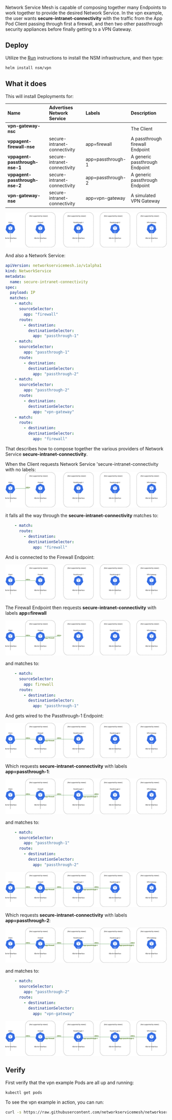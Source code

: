Network Service Mesh is capable of composing together many Endpoints to work together to provide the desired Network Service.
In the vpn example, the user wants **secure-intranet-connectivity** with the traffic from the App Pod Client passing through
first a firewall, and then two other passthrough security appliances before finally getting to a VPN Gateway.

## Deploy

Utilize the [Run](../guide-quickstart.md) instructions to install the NSM infrastructure, and then type:

```bash
helm install nsm/vpn
```

## What it does

This will install Deployments for:

Name | Advertises Network Service | Labels | Description |
:--------|:--------|:------ |:------
**vpn-gateway-nsc** | | | The Client
**vppagent-firewall-nse** | secure-intranet-connectivity | app=firewall |A passthrough firewall Endpoint
**vppagent-passthrough-nse-1** | secure-intranet-connectivity | app=passthrough-1 |A generic passthrough Endpoint
**vppagent-passthrough-nse-2** | secure-intranet-connectivity | app=passthrough-2 |A generic passthrough Endpoint
**vpn-gateway-nse** | secure-intranet-connectivity | app=vpn-gateway |A simulated VPN Gateway 

![vpn-example](../images/vpn-example.svg)

And also a Network Service:
```yaml
apiVersion: networkservicemesh.io/v1alpha1
kind: NetworkService
metadata:
  name: secure-intranet-connectivity
spec:
  payload: IP
  matches:
    - match:
      sourceSelector:
        app: "firewall"
      route:
        - destination:
          destinationSelector:
            app: "passthrough-1"
    - match:
      sourceSelector:
        app: "passthrough-1"
      route:
        - destination:
          destinationSelector:
            app: "passthrough-2"
    - match:
      sourceSelector:
        app: "passthrough-2"
      route:
        - destination:
          destinationSelector:
            app: "vpn-gateway"
    - match:
      route:
        - destination:
          destinationSelector:
            app: "firewall"

```

That describes how to compose together the various providers of Network Service **secure-intranet-connectivity**.

When the Client requests Network Service 'secure-intranet-connectivity with no labels:
![vpn-example-2](../images/vpn-example-2.svg)

it falls all the way through the **secure-intranet-connectivity** matches to:

```yaml
    - match:
      route:
        - destination:
          destinationSelector:
            app: "firewall"
```

And is connected to the Firewall Endpoint:

![vpn-example-3](../images/vpn-example-3.svg)

The Firewall Endpoint then requests **secure-intranet-connectivity** with labels **app=firewall**

![vpn-example-4](../images/vpn-example-4.svg)

and matches to:

```yaml
    - match:
      sourceSelector:
        app: firewall
      route:
        - destination:
          destinationSelector:
            app: "passthrough-1"
```

And gets wired to the Passthrough-1 Endpoint:

![vpn-example-5](../images/vpn-example-5.svg)

Which requests **secure-intranet-connectivity** with labels **app=passthrough-1**:

![vpn-example-6](../images/vpn-example-6.svg)

and matches to:
```yaml
    - match:
      sourceSelector:
        app: "passthrough-1"
      route:
        - destination:
          destinationSelector:
            app: "passthrough-2"
```

![vpn-example-7](../images/vpn-example-7.svg)

Which requests **secure-intranet-connectivity** with labels **app=passthrough-2**:

![vpn-example-8](../images/vpn-example-8.svg)

and matches to:

```yaml
    - match:
      sourceSelector:
        app: "passthrough-2"
      route:
        - destination:
          destinationSelector:
            app: "vpn-gateway"
```

![vpn-example-9](../images/vpn-example-9.svg)

## Verify

First verify that the vpn example Pods are all up and running:

```bash
kubectl get pods
```

To see the vpn example in action, you can run:

```bash
curl -s https://raw.githubusercontent.com/networkservicemesh/networkservicemesh/release-0.2/scripts/verify_vpn_gateway.sh | bash
```
